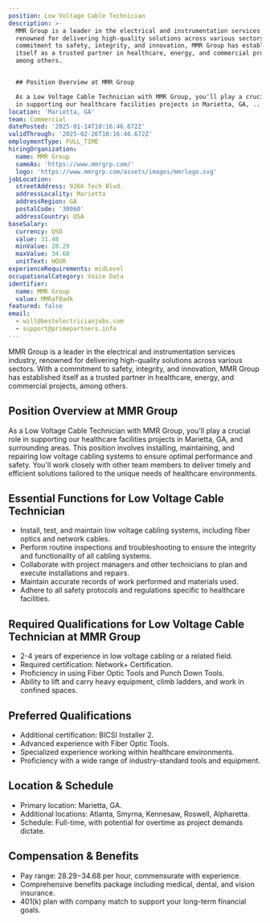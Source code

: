 ```yaml
---
position: Low Voltage Cable Technician
description: >-
  MMR Group is a leader in the electrical and instrumentation services industry,
  renowned for delivering high-quality solutions across various sectors. With a
  commitment to safety, integrity, and innovation, MMR Group has established
  itself as a trusted partner in healthcare, energy, and commercial projects,
  among others.


  ## Position Overview at MMR Group

  As a Low Voltage Cable Technician with MMR Group, you'll play a crucial role
  in supporting our healthcare facilities projects in Marietta, GA, ...
location: 'Marietta, GA'
team: Commercial
datePosted: '2025-01-14T10:16:46.672Z'
validThrough: '2025-02-26T10:16:46.672Z'
employmentType: FULL_TIME
hiringOrganization:
  name: MMR Group
  sameAs: 'https://www.mmrgrp.com/'
  logo: 'https://www.mmrgrp.com/assets/images/mmrlogo.svg'
jobLocation:
  streetAddress: 9266 Tech Blvd.
  addressLocality: Marietta
  addressRegion: GA
  postalCode: '30060'
  addressCountry: USA
baseSalary:
  currency: USD
  value: 31.48
  minValue: 28.29
  maxValue: 34.68
  unitText: HOUR
experienceRequirements: midLevel
occupationalCategory: Voice Data
identifier:
  name: MMR Group
  value: MMRaf0adk
featured: false
email:
  - will@bestelectricianjobs.com
  - support@primepartners.info
---
```




MMR Group is a leader in the electrical and instrumentation services industry, renowned for delivering high-quality solutions across various sectors. With a commitment to safety, integrity, and innovation, MMR Group has established itself as a trusted partner in healthcare, energy, and commercial projects, among others.

## Position Overview at MMR Group
As a Low Voltage Cable Technician with MMR Group, you'll play a crucial role in supporting our healthcare facilities projects in Marietta, GA, and surrounding areas. This position involves installing, maintaining, and repairing low voltage cabling systems to ensure optimal performance and safety. You'll work closely with other team members to deliver timely and efficient solutions tailored to the unique needs of healthcare environments.

## Essential Functions for Low Voltage Cable Technician
- Install, test, and maintain low voltage cabling systems, including fiber optics and network cables.
- Perform routine inspections and troubleshooting to ensure the integrity and functionality of all cabling systems.
- Collaborate with project managers and other technicians to plan and execute installations and repairs.
- Maintain accurate records of work performed and materials used.
- Adhere to all safety protocols and regulations specific to healthcare facilities.

## Required Qualifications for Low Voltage Cable Technician at MMR Group
- 2-4 years of experience in low voltage cabling or a related field.
- Required certification: Network+ Certification.
- Proficiency in using Fiber Optic Tools and Punch Down Tools.
- Ability to lift and carry heavy equipment, climb ladders, and work in confined spaces.

## Preferred Qualifications
- Additional certification: BICSI Installer 2.
- Advanced experience with Fiber Optic Tools.
- Specialized experience working within healthcare environments.
- Proficiency with a wide range of industry-standard tools and equipment.

## Location & Schedule
- Primary location: Marietta, GA.
- Additional locations: Atlanta, Smyrna, Kennesaw, Roswell, Alpharetta.
- Schedule: Full-time, with potential for overtime as project demands dictate.

## Compensation & Benefits
- Pay range: $28.29-$34.68 per hour, commensurate with experience.
- Comprehensive benefits package including medical, dental, and vision insurance.
- 401(k) plan with company match to support your long-term financial goals.
